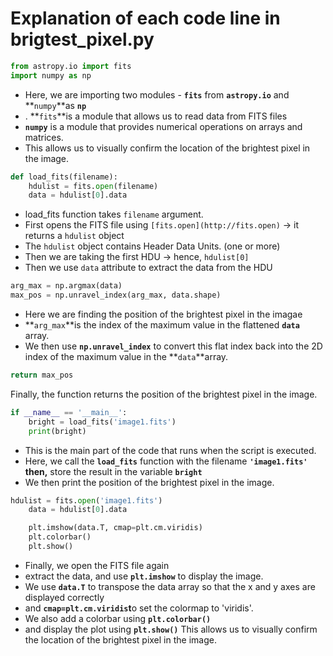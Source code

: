 # Explanation of each code line in brigtest_pixel.py

```python
from astropy.io import fits
import numpy as np
```

- Here, we are importing two modules - **`fits`**
 from **`astropy.io`** and **`numpy`**as **`np`**
- . **`fits`**is a module that allows us to read data from FITS files
- **`numpy`** is a module that provides numerical operations on arrays and matrices.
- This allows us to visually confirm the location of the brightest pixel in the image.

```python
def load_fits(filename):
    hdulist = fits.open(filename)
    data = hdulist[0].data
```

- load_fits function takes `filename` argument.
- First opens the FITS file using `[fits.open](http://fits.open)` → it returns a `hdulist` object
- The `hdulist` object contains Header Data Units. (one or more)
- Then we are taking the first HDU → hence, `hdulist[0]`
- Then we use `data` attribute to extract the data from the HDU


```python
arg_max = np.argmax(data)
max_pos = np.unravel_index(arg_max, data.shape)
```

- Here we are finding the position of the brightest pixel in the imagae
- **`arg_max`**is the index of the maximum value in the flattened **`data`** array.
- We then use **`np.unravel_index`** to convert this flat index back into the 2D index of the maximum value in the **`data`**array.

```python
return max_pos
```

Finally, the function returns the position of the brightest pixel in the image.

```python
if __name__ == '__main__':
    bright = load_fits('image1.fits')
    print(bright)
```

- This is the main part of the code that runs when the script is executed.
- Here, we call the **`load_fits`** function with the filename **`'image1.fits'` then,** store the result in the variable **`bright`**
- We then print the position of the brightest pixel in the image.


```python
hdulist = fits.open('image1.fits')
    data = hdulist[0].data

    plt.imshow(data.T, cmap=plt.cm.viridis)
    plt.colorbar()
    plt.show()
```

- Finally, we open the FITS file again
- extract the data, and use **`plt.imshow`**
 to display the image.
- We use **`data.T`** to transpose the data array so that the x and y axes are displayed correctly
- and **`cmap=plt.cm.viridis`t**o set the colormap to 'viridis'.
- We also add a colorbar using **`plt.colorbar()`**
- and display the plot using **`plt.show()`**
This allows us to visually confirm the location of the brightest pixel in the image.

